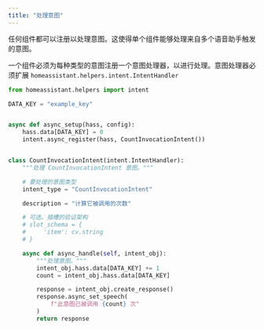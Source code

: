 ```yaml
---
title: "处理意图"
---
```


任何组件都可以注册以处理意图。这使得单个组件能够处理来自多个语音助手触发的意图。

一个组件必须为每种类型的意图注册一个意图处理器，以进行处理。意图处理器必须扩展 `homeassistant.helpers.intent.IntentHandler`

```python
from homeassistant.helpers import intent

DATA_KEY = "example_key"


async def async_setup(hass, config):
    hass.data[DATA_KEY] = 0
    intent.async_register(hass, CountInvocationIntent())


class CountInvocationIntent(intent.IntentHandler):
    """处理 CountInvocationIntent 意图。"""

    # 要处理的意图类型
    intent_type = "CountInvocationIntent"

    description = "计算它被调用的次数"

    # 可选。插槽的验证架构
    # slot_schema = {
    #     'item': cv.string
    # }

    async def async_handle(self, intent_obj):
        """处理意图。"""
        intent_obj.hass.data[DATA_KEY] += 1
        count = intent_obj.hass.data[DATA_KEY]

        response = intent_obj.create_response()
        response.async_set_speech(
            f"此意图已被调用 {count} 次"
        )
        return response